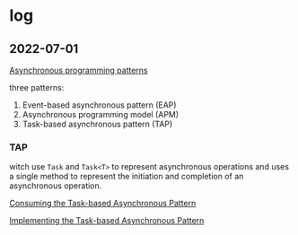 # log

## 2022-07-01

[Asynchronous programming patterns](https://learn.microsoft.com/en-us/dotnet/standard/asynchronous-programming-patterns/)

three patterns:

1. Event-based asynchronous pattern (EAP)
2. Asynchronous programming model (APM)
3. Task-based asynchronous pattern (TAP)

### TAP

witch use `Task` and `Task<T>` to represent asynchronous operations and  uses a single method to represent the initiation and completion of an asynchronous operation.

[Consuming the Task-based Asynchronous Pattern](https://learn.microsoft.com/en-us/dotnet/standard/asynchronous-programming-patterns/consuming-the-task-based-asynchronous-pattern)

[Implementing the Task-based Asynchronous Pattern](https://learn.microsoft.com/en-us/dotnet/standard/asynchronous-programming-patterns/implementing-the-task-based-asynchronous-pattern)

